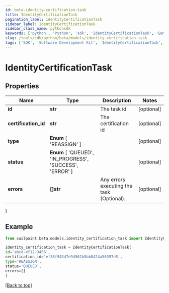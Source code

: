 ```yaml
---
id: beta-identity-certification-task
title: IdentityCertificationTask
pagination_label: IdentityCertificationTask
sidebar_label: IdentityCertificationTask
sidebar_class_name: pythonsdk
keywords: ['python', 'Python', 'sdk', 'IdentityCertificationTask', 'BetaIdentityCertificationTask'] 
slug: /tools/sdk/python/beta/models/identity-certification-task
tags: ['SDK', 'Software Development Kit', 'IdentityCertificationTask', 'BetaIdentityCertificationTask']
---
```


# IdentityCertificationTask


## Properties

Name | Type | Description | Notes
------------ | ------------- | ------------- | -------------
**id** | **str** | The task id | [optional] 
**certification_id** | **str** | The certification id | [optional] 
**type** |  **Enum** [  'REASSIGN' ] |  | [optional] 
**status** |  **Enum** [  'QUEUED',    'IN_PROGRESS',    'SUCCESS',    'ERROR' ] |  | [optional] 
**errors** | **[]str** | Any errors executing the task (Optional). | [optional] 
}

## Example

```python
from sailpoint.beta.models.identity_certification_task import IdentityCertificationTask

identity_certification_task = IdentityCertificationTask(
id='abcd-ef12-3456',
certification_id='ef38f94347e94562b5bb8424a56397d8',
type='REASSIGN',
status='QUEUED',
errors=[]
)

```
[[Back to top]](#) 


